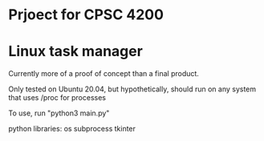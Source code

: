# Prjoect for CPSC 4200
# Linux task manager

Currently more of a proof of concept than a final product.

Only tested on Ubuntu 20.04, but hypothetically, should run on any system that uses /proc
for processes


To use, run "python3 main.py"

python libraries:
os
subprocess
tkinter